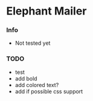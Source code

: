 # Elephant Mailer

### Info
* Not tested yet

### TODO
* test
* add bold
* add colored text?
* add if possible css support